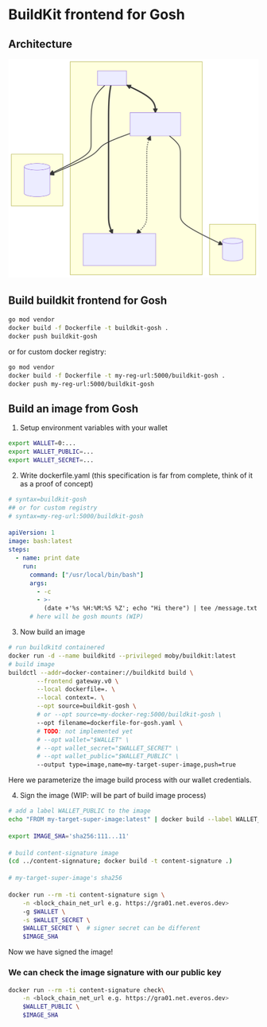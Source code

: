 # BuildKit frontend for Gosh

## Architecture

![architecture](architecture.svg)

## Build buildkit frontend for Gosh

```bash
go mod vendor
docker build -f Dockerfile -t buildkit-gosh .
docker push buildkit-gosh
```

or for custom docker registry:

```bash
go mod vendor
docker build -f Dockerfile -t my-reg-url:5000/buildkit-gosh .
docker push my-reg-url:5000/buildkit-gosh
```

## Build an image from Gosh

1. Setup environment variables with your wallet

```bash
export WALLET=0:...
export WALLET_PUBLIC=...
export WALLET_SECRET=...
```

2. Write dockerfile.yaml (this specification is far from complete, think of it as a proof of concept)

```yaml
# syntax=buildkit-gosh
## or for custom registry
# syntax=my-reg-url:5000/buildkit-gosh

apiVersion: 1
image: bash:latest
steps:
  - name: print date
    run:
      command: ["/usr/local/bin/bash"]
      args:
        - -c
        - >-
          (date +'%s %H:%M:%S %Z'; echo "Hi there") | tee /message.txt
      # here will be gosh mounts (WIP)
```

3. Now build an image

```bash
# run buildkitd containered
docker run -d --name buildkitd --privileged moby/buildkit:latest
# build image
buildctl --addr=docker-container://buildkitd build \
        --frontend gateway.v0 \
        --local dockerfile=. \
        --local context=. \
        --opt source=buildkit-gosh \
        # or --opt source=my-docker-reg:5000/buildkit-gosh \
        --opt filename=dockerfile-for-gosh.yaml \
        # TODO: not implemented yet
        # --opt wallet="$WALLET" \
        # --opt wallet_secret="$WALLET_SECRET" \
        # --opt wallet_public="$WALLET_PUBLIC" \
        --output type=image,name=my-target-super-image,push=true
```

Here we parameterize the image build process with our wallet credentials.

4. Sign the image (WIP: will be part of build image process)

```bash
# add a label WALLET_PUBLIC to the image
echo "FROM my-target-super-image:latest" | docker build --label WALLET_PUBLIC=$WALLET_PUBLIC -t "my-target-super-image-signed" -

export IMAGE_SHA='sha256:111...11'

# build content-signature image
(cd ../content-signnature; docker build -t content-signature .)

# my-target-super-image's sha256

docker run --rm -ti content-signature sign \
    -n <block_chain_net_url e.g. https://gra01.net.everos.dev>
    -g $WALLET \
    -s $WALLET_SECRET \
    $WALLET_SECRET \  # signer secret can be different
    $IMAGE_SHA
```

Now we have signed the image!

### We can check the image signature with our public key

```bash
docker run --rm -ti content-signature check\
    -n <block_chain_net_url e.g. https://gra01.net.everos.dev>
    $WALLET_PUBLIC \
    $IMAGE_SHA
```
